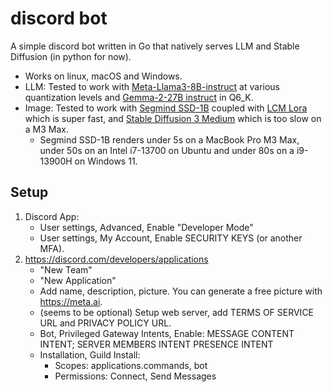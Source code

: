 # discord bot

A simple discord bot written in Go that natively serves LLM and Stable Diffusion
(in python for now).

- Works on linux, macOS and Windows.
- LLM: Tested to work with
  [Meta-Llama3-8B-instruct](https://huggingface.co/Mozilla/Meta-Llama-3-8B-Instruct-llamafile)
  at various quantization levels and [Gemma-2-27B
  instruct](https://huggingface.co/jartine/gemma-2-27b-it-llamafile) in Q6_K.
- Image: Tested to work with [Segmind SSD-1B](https://huggingface.co/segmind/SSD-1B) coupled with [LCM Lora](https://huggingface.co/latent-consistency/lcm-lora-ssd-1b) which is super fast, and [Stable
  Diffusion 3
  Medium](https://huggingface.co/stabilityai/stable-diffusion-3-medium) which is
  too slow on a M3 Max.
    - Segmind SSD-1B renders under 5s on a MacBook Pro M3 Max, under 50s on an Intel i7-13700 on Ubuntu and under 80s on a i9-13900H on Windows 11.

## Setup

1. Discord App:
    - User settings, Advanced, Enable "Developer Mode"
    - User settings, My Account, Enable SECURITY KEYS (or another MFA).
2. https://discord.com/developers/applications
    - "New Team"
    - "New Application"
    - Add name, description, picture. You can generate a free picture with
      https://meta.ai.
    - (seems to be optional) Setup web server, add TERMS OF SERVICE URL and PRIVACY POLICY URL.
    - Bot, Privileged Gateway Intents, Enable: MESSAGE CONTENT INTENT; SERVER MEMBERS INTENT PRESENCE INTENT
    - Installation, Guild Install:
        - Scopes: applications.commands, bot
        - Permissions: Connect, Send Messages
